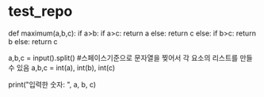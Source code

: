 # test_repo

def maximum(a,b,c):
	if a>b:
		if a>c:
			return a
		else:
			return c
	else:
		if b>c:
			return b
		else:
			return c

	
a,b,c = input().split() #스페이스기준으로 문자열을 찢어서 각 요소의 리스트를 만들 수 있음
a,b,c = int(a), int(b), int(c)

print("입력한 숫자: ", a, b, c)


